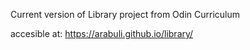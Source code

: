 Current version of Library project from Odin Curriculum

accesible at: https://arabuli.github.io/library/
